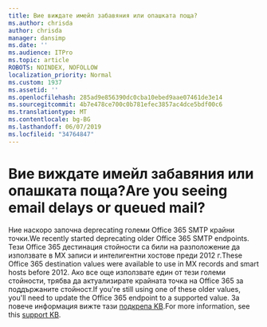 ```yaml
---
title: Вие виждате имейл забавяния или опашката поща?
ms.author: chrisda
author: chrisda
manager: dansimp
ms.date: ''
ms.audience: ITPro
ms.topic: article
ROBOTS: NOINDEX, NOFOLLOW
localization_priority: Normal
ms.custom: 1937
ms.assetid: ''
ms.openlocfilehash: 285ad9e856390dc0cba10ebed9aae07461de3e14
ms.sourcegitcommit: 4b7e478ce700c0b781efec3857ac4dce5bdf00c6
ms.translationtype: MT
ms.contentlocale: bg-BG
ms.lasthandoff: 06/07/2019
ms.locfileid: "34764847"
---
```

# <a name="are-you-seeing-email-delays-or-queued-mail"></a><span data-ttu-id="9538e-102">Вие виждате имейл забавяния или опашката поща?</span><span class="sxs-lookup"><span data-stu-id="9538e-102">Are you seeing email delays or queued mail?</span></span>

<span data-ttu-id="9538e-103">Ние наскоро започна deprecating големи Office 365 SMTP крайни точки.</span><span class="sxs-lookup"><span data-stu-id="9538e-103">We recently started deprecating older Office 365 SMTP endpoints.</span></span> <span data-ttu-id="9538e-104">Тези Office 365 дестинация стойности са били на разположение да използвате в MX записи и интелигентни хостове преди 2012 г.</span><span class="sxs-lookup"><span data-stu-id="9538e-104">These Office 365 destination values were available to use in MX records and smart hosts before 2012.</span></span> <span data-ttu-id="9538e-105">Ако все още използвате един от тези големи стойности, трябва да актуализирате крайната точка на Office 365 за поддържаните стойност.</span><span class="sxs-lookup"><span data-stu-id="9538e-105">If you're still using one of these older values, you'll need to update the Office 365 endpoint to a supported value.</span></span> <span data-ttu-id="9538e-106">За повече информация вижте тази [подкрепа KB](https://support.microsoft.com/help/4057301/attr35-response-code-when-mail-is-sent-to-eop-exo).</span><span class="sxs-lookup"><span data-stu-id="9538e-106">For more information, see this [support KB](https://support.microsoft.com/help/4057301/attr35-response-code-when-mail-is-sent-to-eop-exo).</span></span>
